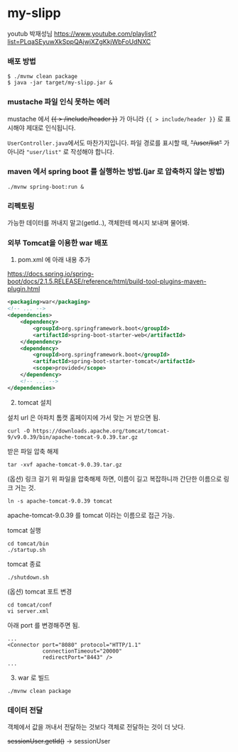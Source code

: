 # my-slipp
youtub 박재성님 https://www.youtube.com/playlist?list=PLqaSEyuwXkSppQAjwjXZgKkjWbFoUdNXC

### 배포 방법
```
$ ./mvnw clean package 
$ java -jar target/my-slipp.jar &
```

### mustache 파일 인식 못하는 에러
mustache 에서 ~~{{ > /include/header }}~~ 가 아니라 `{{ > include/header }}` 로 표시해야 제대로 인식됩니다.  
 
`UserController.java`에서도 마찬가지입니다. 파일 경로를 표시할 때, ~~"/user/list"~~ 가 아니라 `"user/list"` 로 작성해야 합니다.
 
 
### maven 에서 spring boot 를 실행하는 방법.(jar 로 압축하지 않는 방법)
```
./mvnw spring-boot:run &
```

### 리펙토링
가능한 데이터를 꺼내지 말고(getId..), 객체한테 메시지 보내며 물어봐. 

### 외부 Tomcat을 이용한 war 배포
1. pom.xml 에 아래 내용 추가

https://docs.spring.io/spring-boot/docs/2.1.5.RELEASE/reference/html/build-tool-plugins-maven-plugin.html
```xml
<packaging>war</packaging>
<!-- ... -->
<dependencies>
    <dependency>
        <groupId>org.springframework.boot</groupId>
        <artifactId>spring-boot-starter-web</artifactId>
    </dependency>
    <dependency>
        <groupId>org.springframework.boot</groupId>
        <artifactId>spring-boot-starter-tomcat</artifactId>
        <scope>provided</scope>
    </dependency>
    <!-- ... -->
</dependencies>
```

2. tomcat 설치 

설치 url 은 아파치 톰캣 홈페이지에 가서 맞는 거 받으면 됨.
```
curl -O https://downloads.apache.org/tomcat/tomcat-9/v9.0.39/bin/apache-tomcat-9.0.39.tar.gz
```
받은 파일 압축 해제
```
tar -xvf apache-tomcat-9.0.39.tar.gz
```
(옵션) 링크 걸기 
위 파일을 압축해제 하면, 이름이 길고 복잡하니까 간단한 이름으로 링크 거는 것.
```
ln -s apache-tomcat-9.0.39 tomcat
```
apache-tomcat-9.0.39 를 tomcat 이라는 이름으로 접근 가능. 

tomcat 실행 
```
cd tomcat/bin
./startup.sh
```

tomcat 종료
```
./shutdown.sh
```

(옵션) tomcat 포트 변경
```
cd tomcat/conf
vi server.xml
```
아래 port 를 변경해주면 됨.
```
...
<Connector port="8080" protocol="HTTP/1.1"
           connectionTimeout="20000"
           redirectPort="8443" />
...
```

3. war 로 빌드
```
./mvnw clean package 
```

### 데이터 전달
객체에서 값을 꺼내서 전달하는 것보다 객체로 전달하는 것이 더 낫다. 

~~sessionUser.getId()~~ -> sessionUser
  
 
 